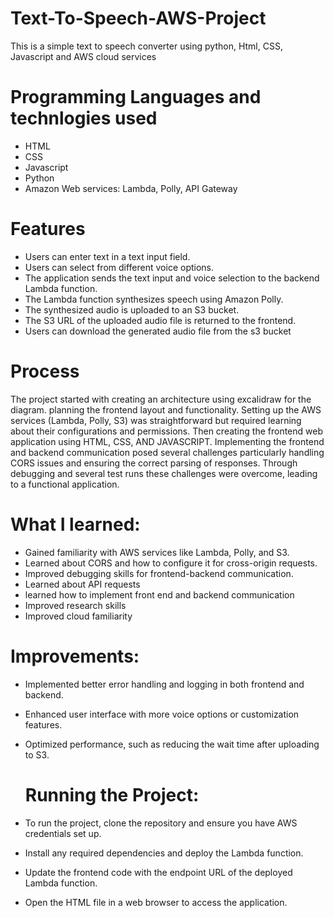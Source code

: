 # Text-To-Speech-AWS-Project
This is a simple text to speech converter using python, Html, CSS, Javascript and AWS cloud services

# Programming Languages and technlogies used
- HTML
- CSS
- Javascript
- Python
- Amazon Web services: Lambda, Polly, API Gateway


# Features
- Users can enter text in a text input field.
- Users can select from different voice options.
- The application sends the text input and voice selection to the backend Lambda function.
- The Lambda function synthesizes speech using Amazon Polly.
- The synthesized audio is uploaded to an S3 bucket.
- The S3 URL of the uploaded audio file is returned to the frontend.
- Users can download the generated audio file from the s3 bucket

# Process
The project started with creating an architecture using excalidraw for the diagram. planning the frontend layout and functionality. Setting up the AWS services (Lambda, Polly, S3) was straightforward but required learning about their configurations and permissions. Then creating the frontend web application using HTML, CSS, AND JAVASCRIPT. Implementing the frontend and backend communication posed several challenges  particularly handling CORS issues and ensuring the correct parsing of responses. Through debugging and several test runs these challenges were overcome, leading to a functional application. 

# What I learned:
- Gained familiarity with AWS services like Lambda, Polly, and S3.
- Learned about CORS and how to configure it for cross-origin requests.
- Improved debugging skills for frontend-backend communication.
- Learned about API requests
- learned how to implement front end and backend communication
- Improved research skills
- Improved cloud familiarity


# Improvements:

- Implemented better error handling and logging in both frontend and backend.
- Enhanced user interface with more voice options or customization features.
- Optimized performance, such as reducing the wait time after uploading to S3.



  # Running the Project:
- To run the project, clone the repository and ensure you have AWS credentials set up.
- Install any required dependencies and deploy the Lambda function.
- Update the frontend code with the endpoint URL of the deployed Lambda function.
- Open the HTML file in a web browser to access the application.
